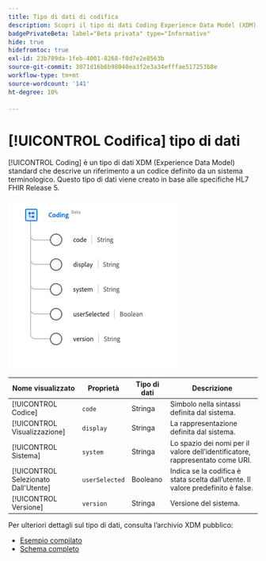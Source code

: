 ```yaml
---
title: Tipo di dati di codifica
description: Scopri il tipo di dati Coding Experience Data Model (XDM).
badgePrivateBeta: label="Beta privata" type="Informative"
hide: true
hidefromtoc: true
exl-id: 23b789da-1feb-4001-8268-f0d7e2e8563b
source-git-commit: 3071d16b6b98040ea3f2e3a34efffae517253b8e
workflow-type: tm+mt
source-wordcount: '141'
ht-degree: 10%

---
```


# [!UICONTROL Codifica] tipo di dati

[!UICONTROL Coding] è un tipo di dati XDM (Experience Data Model) standard che descrive un riferimento a un codice definito da un sistema terminologico. Questo tipo di dati viene creato in base alle specifiche HL7 FHIR Release 5.

![Codifica della struttura del tipo di dati](../../../images/healthcare/data-types/coding.png)

| Nome visualizzato | Proprietà | Tipo di dati | Descrizione |
| --- | --- | --- | --- |
| [!UICONTROL Codice] | `code` | Stringa | Simbolo nella sintassi definita dal sistema. |
| [!UICONTROL Visualizzazione] | `display` | Stringa | La rappresentazione definita dal sistema. |
| [!UICONTROL Sistema] | `system` | Stringa | Lo spazio dei nomi per il valore dell’identificatore, rappresentato come URI. |
| [!UICONTROL Selezionato Dall&#39;Utente] | `userSelected` | Booleano | Indica se la codifica è stata scelta dall’utente. Il valore predefinito è false. |
| [!UICONTROL Versione] | `version` | Stringa | Versione del sistema. |

Per ulteriori dettagli sul tipo di dati, consulta l’archivio XDM pubblico:

* [Esempio compilato](https://github.com/adobe/xdm/blob/master/extensions/industry/healthcare/fhir/datatypes/coding.example.1.json)
* [Schema completo](https://github.com/adobe/xdm/blob/master/extensions/industry/healthcare/fhir/datatypes/coding.schema.json)
